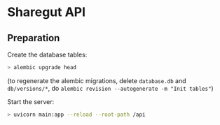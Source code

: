 # Sharegut API

## Preparation

Create the database tables:

```bash
> alembic upgrade head
```

(to regenerate the alembic migrations, delete `database.db` and `db/versions/*`, do `alembic revision --autogenerate -m "Init tables"`)

Start the server:
```bash
> uvicorn main:app --reload --root-path /api
```
